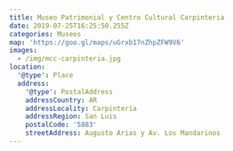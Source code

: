 ```yaml
---
title: Museo Patrimonial y Centro Cultural Carpinteria
date: 2019-07-25T16:25:50.255Z
categories: Museos
map: 'https://goo.gl/maps/uGrxb17nZhpZFW9V6'
images:
  - /img/mcc-carpinteria.jpg
location:
  '@type': Place
  address:
    '@type': PostalAddress
    addressCountry: AR
    addressLocality: Carpintería
    addressRegion: San Luis
    postalCode: '5883'
    streetAddress: Augusto Arias y Av. Los Mandarinos
---
```


